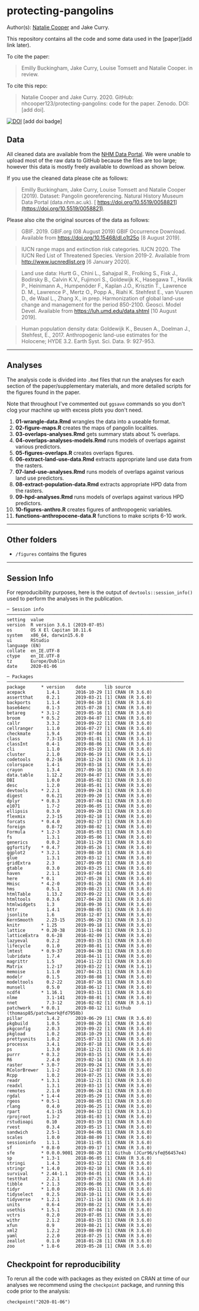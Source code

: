 # protecting-pangolins

Author(s): [Natalie Cooper](mailto:natalie.cooper.@nhm.ac.uk) and Jake Curry.

This repository contains all the code and some data used in the [paper](add link later). 

To cite the paper: 
> Emilly Buckingham, Jake Curry, Louise Tomsett and Natalie Cooper. in review.

To cite this repo: 
> Natalie Cooper and Jake Curry. 2020. GitHub: nhcooper123/protecting-pangolins: code for the paper. Zenodo. DOI: [add doi].

[![DOI](https://zenodo.org/badge/161480153.svg)](https://zenodo.org/badge/latestdoi/161480153) [add doi badge]

## Data
All cleaned data are available from the [NHM Data Portal](https://doi.org/10.5519/0065209).
We were unable to upload most of the raw data to GitHub because the files are too large; however this data is mostly freely available to download as shown below.

If you use the cleaned data please cite as follows: 
> Emilly Buckingham, Jake Curry, Louise Tomsett and Natalie Cooper (2019). Dataset: Pangolin georeferencing. Natural History Museum Data Portal (data.nhm.ac.uk). [ https://doi.org/10.5519/0058821](https://doi.org/10.5519/0058821).

Please also cite the original sources of the data as follows:

> GBIF. 2019. GBIF.org (08 August 2019) GBIF Occurrence Download. Available from https://doi.org/10.15468/dl.o1t25o [8 August 2019].

> IUCN range maps and extinction risk categories. IUCN 2020. The IUCN Red List of Threatened Species. Version 2019-2. Available from http://www.iucnredlist.org [6 January 2020].

> Land use data: Hurtt G., Chini L., Sahajpal R., Frolking S., Fisk J., Bodirsky B., Calvin K.V., Fujimori S., Goldewijk K., Hasegawa T., Havlik P., Heinimann A., Humpenöder F., Kaplan J.O., Krisztin T., Lawrence D. M., Lawrence P., Mertz O., Popp A., Riahi K. Stehfest E., van Vuuren D., de Waal L., Zhang X., in prep. Harmonization of global land-use change and management for the period 850-2100. Geosci. Model Devel. Available from https://luh.umd.edu/data.shtml [10 August 2019].

> Human population density data: Goldewijk K., Beusen A., Doelman J., Stehfest, E., 2017. Anthropogenic land-use estimates for the Holocene; HYDE 3.2. Earth Syst. Sci. Data. 9: 927-953.

-------
## Analyses
The analysis code is divided into `.Rmd` files that run the analyses for each section of the paper/supplementary materials, and more detailed scripts for the figures found in the paper.

Note that throughout I've commented out `ggsave` commands so you don't clog your machine up with excess plots you don't need.

1. **01-wrangle-data.Rmd** wrangles the data into a useable format.
1. **02-figure-maps.R** creates the maps of pangolin localities.
1. **03-overlaps-analyses.Rmd** gets summary stats about % overlaps.
1. **04-overlaps-analyses-models.Rmd** runs models of overlaps against various predictors.
1. **05-figures-overlaps.R** creates overlaps figures.
1. **06-extract-land-use-data.Rmd** extracts appropriate land use data from the rasters.
1. **07-land-use-analyses.Rmd** runs models of overlaps against various land use predictors.
1. **08-extract-population-data.Rmd** extracts appropriate HPD data from the rasters.
1. **09-hpd-analyses.Rmd** runs models of overlaps against various HPD predictors.
1. **10-figures-anthro.R** creates figures of anthropogenic variables.
1. **functions-anthropocene-data.R** functions to make scripts 6-10 work.

-------
## Other folders

* `/figures` contains the figures

-------
## Session Info
For reproducibility purposes, here is the output of `devtools::session_info()` used to perform the analyses in the publication.

    ─ Session info ────────────────────────────────────────────────────────────────────────────────
    setting  value                       
    version  R version 3.6.1 (2019-07-05)
    os       OS X El Capitan 10.11.6     
    system   x86_64, darwin15.6.0        
    ui       RStudio                     
    language (EN)                        
    collate  en_IE.UTF-8                 
    ctype    en_IE.UTF-8                 
    tz       Europe/Dublin               
    date     2020-01-06                  

    ─ Packages ───────────────────────────────────────────────────────────────────
    package      * version    date       lib source 
    acepack        1.4.1      2016-10-29 [1] CRAN (R 3.6.0)                      
    assertthat     0.2.1      2019-03-21 [1] CRAN (R 3.6.0)                      
    backports      1.1.4      2019-04-10 [1] CRAN (R 3.6.0)                      
    base64enc      0.1-3      2015-07-28 [1] CRAN (R 3.6.0)                      
    betareg      * 3.1-2      2019-05-16 [1] CRAN (R 3.6.0)                      
    broom        * 0.5.2      2019-04-07 [1] CRAN (R 3.6.0)                      
    callr          3.3.2      2019-09-22 [1] CRAN (R 3.6.0)                      
    cellranger     1.1.0      2016-07-27 [1] CRAN (R 3.6.0)                      
    checkmate      1.9.4      2019-07-04 [1] CRAN (R 3.6.0)                      
    class          7.3-15     2019-01-01 [1] CRAN (R 3.6.1)                      
    classInt       0.4-1      2019-08-06 [1] CRAN (R 3.6.0)                      
    cli            1.1.0      2019-03-19 [1] CRAN (R 3.6.0)                      
    cluster        2.1.0      2019-06-19 [1] CRAN (R 3.6.1)                      
    codetools      0.2-16     2018-12-24 [1] CRAN (R 3.6.1)                      
    colorspace     1.4-1      2019-03-18 [1] CRAN (R 3.6.0)                      
    crayon         1.3.4      2017-09-16 [1] CRAN (R 3.6.0)                      
    data.table     1.12.2     2019-04-07 [1] CRAN (R 3.6.0)                      
    DBI            1.0.0      2018-05-02 [1] CRAN (R 3.6.0)                      
    desc           1.2.0      2018-05-01 [1] CRAN (R 3.6.0)                      
    devtools     * 2.2.1      2019-09-24 [1] CRAN (R 3.6.0)                      
    digest         0.6.21     2019-09-20 [1] CRAN (R 3.6.0)                      
    dplyr        * 0.8.3      2019-07-04 [1] CRAN (R 3.6.0)                      
    e1071          1.7-2      2019-06-05 [1] CRAN (R 3.6.0)                      
    ellipsis       0.3.0      2019-09-20 [1] CRAN (R 3.6.0)                      
    flexmix        2.3-15     2019-02-18 [1] CRAN (R 3.6.0)                      
    forcats      * 0.4.0      2019-02-17 [1] CRAN (R 3.6.0)                      
    foreign        0.8-72     2019-08-02 [1] CRAN (R 3.6.0)                      
    Formula      * 1.2-3      2018-05-03 [1] CRAN (R 3.6.0)                      
    fs             1.3.1      2019-05-06 [1] CRAN (R 3.6.0)                      
    generics       0.0.2      2018-11-29 [1] CRAN (R 3.6.0)                      
    ggfortify    * 0.4.7      2019-05-26 [1] CRAN (R 3.6.0)                      
    ggplot2      * 3.2.1      2019-08-10 [1] CRAN (R 3.6.0)                      
    glue           1.3.1      2019-03-12 [1] CRAN (R 3.6.0)                      
    gridExtra      2.3        2017-09-09 [1] CRAN (R 3.6.0)                      
    gtable         0.3.0      2019-03-25 [1] CRAN (R 3.6.0)                      
    haven          2.1.1      2019-07-04 [1] CRAN (R 3.6.0)                      
    here         * 0.1        2017-05-28 [1] CRAN (R 3.6.0)                      
    Hmisc        * 4.2-0      2019-01-26 [1] CRAN (R 3.6.0)                      
    hms            0.5.1      2019-08-23 [1] CRAN (R 3.6.0)                      
    htmlTable      1.13.2     2019-09-22 [1] CRAN (R 3.6.0)                      
    htmltools      0.3.6      2017-04-28 [1] CRAN (R 3.6.0)                      
    htmlwidgets    1.3        2018-09-30 [1] CRAN (R 3.6.0)                      
    httr           1.4.1      2019-08-05 [1] CRAN (R 3.6.0)                      
    jsonlite       1.6        2018-12-07 [1] CRAN (R 3.6.0)                      
    KernSmooth     2.23-15    2015-06-29 [1] CRAN (R 3.6.1)                      
    knitr        * 1.25       2019-09-18 [1] CRAN (R 3.6.0)                      
    lattice      * 0.20-38    2018-11-04 [1] CRAN (R 3.6.1)                      
    latticeExtra   0.6-28     2016-02-09 [1] CRAN (R 3.6.0)                      
    lazyeval       0.2.2      2019-03-15 [1] CRAN (R 3.6.0)                      
    lifecycle      0.1.0      2019-08-01 [1] CRAN (R 3.6.0)                      
    lmtest       * 0.9-37     2019-04-30 [1] CRAN (R 3.6.0)                      
    lubridate      1.7.4      2018-04-11 [1] CRAN (R 3.6.0)                      
    magrittr       1.5        2014-11-22 [1] CRAN (R 3.6.0)                      
    Matrix         1.2-17     2019-03-22 [1] CRAN (R 3.6.1)                      
    memoise        1.1.0      2017-04-21 [1] CRAN (R 3.6.0)                      
    modelr         0.1.5      2019-08-08 [1] CRAN (R 3.6.0)                      
    modeltools     0.2-22     2018-07-16 [1] CRAN (R 3.6.0)                      
    munsell        0.5.0      2018-06-12 [1] CRAN (R 3.6.0)                      
    ncdf4        * 1.16.1     2019-03-11 [1] CRAN (R 3.6.0)                      
    nlme           3.1-141    2019-08-01 [1] CRAN (R 3.6.0)                      
    nnet           7.3-12     2016-02-02 [1] CRAN (R 3.6.1)                      
    patchwork    * 0.0.1      2019-08-12 [1] Github (thomasp85/patchwork@fd7958b)
    pillar         1.4.2      2019-06-29 [1] CRAN (R 3.6.0)                      
    pkgbuild       1.0.5      2019-08-26 [1] CRAN (R 3.6.0)                      
    pkgconfig      2.0.3      2019-09-22 [1] CRAN (R 3.6.0)                      
    pkgload        1.0.2      2018-10-29 [1] CRAN (R 3.6.0)                      
    prettyunits    1.0.2      2015-07-13 [1] CRAN (R 3.6.0)                      
    processx       3.4.1      2019-07-18 [1] CRAN (R 3.6.0)                      
    ps             1.3.0      2018-12-21 [1] CRAN (R 3.6.0)                      
    purrr        * 0.3.2      2019-03-15 [1] CRAN (R 3.6.0)                      
    R6             2.4.0      2019-02-14 [1] CRAN (R 3.6.0)                      
    raster       * 3.0-7      2019-09-24 [1] CRAN (R 3.6.0)                      
    RColorBrewer   1.1-2      2014-12-07 [1] CRAN (R 3.6.0)                      
    Rcpp           1.0.2      2019-07-25 [1] CRAN (R 3.6.0)                      
    readr        * 1.3.1      2018-12-21 [1] CRAN (R 3.6.0)                      
    readxl         1.3.1      2019-03-13 [1] CRAN (R 3.6.0)                      
    remotes        2.1.0      2019-06-24 [1] CRAN (R 3.6.0)                      
    rgdal        * 1.4-4      2019-05-29 [1] CRAN (R 3.6.0)                      
    rgeos        * 0.5-1      2019-08-05 [1] CRAN (R 3.6.0)                      
    rlang          0.4.0      2019-06-25 [1] CRAN (R 3.6.0)                      
    rpart          4.1-15     2019-04-12 [1] CRAN (R 3.6.1)                      
    rprojroot      1.3-2      2018-01-03 [1] CRAN (R 3.6.0)                      
    rstudioapi     0.10       2019-03-19 [1] CRAN (R 3.6.0)                      
    rvest          0.3.4      2019-05-15 [1] CRAN (R 3.6.0)                      
    sandwich       2.5-1      2019-04-06 [1] CRAN (R 3.6.0)                      
    scales         1.0.0      2018-08-09 [1] CRAN (R 3.6.0)                      
    sessioninfo    1.1.1      2018-11-05 [1] CRAN (R 3.6.0)                      
    sf           * 0.8-0      2019-09-17 [1] CRAN (R 3.6.0)                      
    sfe          * 0.0.0.9001 2019-08-20 [1] Github (JCur96/sfe@56457e4)         
    sp           * 1.3-1      2018-06-05 [1] CRAN (R 3.6.0)                      
    stringi        1.4.3      2019-03-12 [1] CRAN (R 3.6.0)                      
    stringr      * 1.4.0      2019-02-10 [1] CRAN (R 3.6.0)                      
    survival     * 2.44-1.1   2019-04-01 [1] CRAN (R 3.6.1)                      
    testthat       2.2.1      2019-07-25 [1] CRAN (R 3.6.0)                      
    tibble       * 2.1.3      2019-06-06 [1] CRAN (R 3.6.0)                      
    tidyr        * 1.0.0      2019-09-11 [1] CRAN (R 3.6.0)                      
    tidyselect     0.2.5      2018-10-11 [1] CRAN (R 3.6.0)                      
    tidyverse    * 1.2.1      2017-11-14 [1] CRAN (R 3.6.0)                      
    units          0.6-4      2019-08-22 [1] CRAN (R 3.6.0)                      
    usethis      * 1.5.1      2019-07-04 [1] CRAN (R 3.6.0)                      
    vctrs          0.2.0      2019-07-05 [1] CRAN (R 3.6.0)                      
    withr          2.1.2      2018-03-15 [1] CRAN (R 3.6.0)                      
    xfun           0.9        2019-08-21 [1] CRAN (R 3.6.0)                      
    xml2           1.2.2      2019-08-09 [1] CRAN (R 3.6.0)                      
    yaml           2.2.0      2018-07-25 [1] CRAN (R 3.6.0)                      
    zeallot        0.1.0      2018-01-28 [1] CRAN (R 3.6.0)                      
    zoo          * 1.8-6      2019-05-28 [1] CRAN (R 3.6.0)

## Checkpoint for reproducibility
To rerun all the code with packages as they existed on CRAN at time of our analyses we recommend using the `checkpoint` package, and running this code prior to the analysis:

```{r}
checkpoint("2020-01-06")
```
